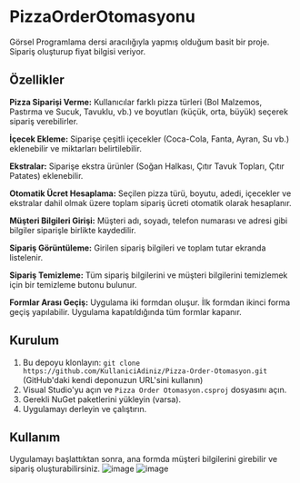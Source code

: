 # PizzaOrderOtomasyonu
 Görsel Programlama dersi aracılığıyla yapmış olduğum basit bir proje. Sipariş oluşturup fiyat  bilgisi veriyor. 

 ## Özellikler
 
  **Pizza Siparişi Verme:** Kullanıcılar farklı pizza türleri (Bol Malzemos, Pastırma ve Sucuk, Tavuklu, vb.) ve boyutları (küçük, orta, büyük) seçerek sipariş verebilirler.
  
  **İçecek Ekleme:** Siparişe çeşitli içecekler (Coca-Cola, Fanta, Ayran, Su vb.) eklenebilir ve miktarları belirtilebilir.
  
  **Ekstralar:** Siparişe ekstra ürünler (Soğan Halkası, Çıtır Tavuk Topları, Çıtır Patates) eklenebilir.
  
  **Otomatik Ücret Hesaplama:** Seçilen pizza türü, boyutu, adedi, içecekler ve ekstralar dahil olmak üzere toplam sipariş ücreti otomatik olarak hesaplanır.
  
  **Müşteri Bilgileri Girişi:** Müşteri adı, soyadı, telefon numarası ve adresi gibi bilgiler siparişle birlikte kaydedilir.
  
  **Sipariş Görüntüleme:** Girilen sipariş bilgileri ve toplam tutar ekranda listelenir.
  
  **Sipariş Temizleme:** Tüm sipariş bilgilerini ve müşteri bilgilerini temizlemek için bir temizleme butonu bulunur.
  
  **Formlar Arası Geçiş:** Uygulama iki formdan oluşur. İlk formdan ikinci forma geçiş yapılabilir. Uygulama kapatıldığında tüm formlar kapanır.

## Kurulum
1.  Bu depoyu klonlayın: `git clone https://github.com/KullaniciAdiniz/Pizza-Order-Otomasyon.git` (GitHub'daki kendi deponuzun URL'sini kullanın)
2.  Visual Studio'yu açın ve `Pizza Order Otomasyon.csproj` dosyasını açın.
3.  Gerekli NuGet paketlerini yükleyin (varsa).
4.  Uygulamayı derleyin ve çalıştırın.

## Kullanım
Uygulamayı başlattıktan sonra, ana formda müşteri bilgilerini girebilir ve sipariş oluşturabilirsiniz.
![image](https://github.com/user-attachments/assets/0c40da7b-f115-4efe-9adb-d32020f06739)
![image](https://github.com/user-attachments/assets/485ccf3d-8932-4b22-8aa1-80fdc1f6f7ed)


